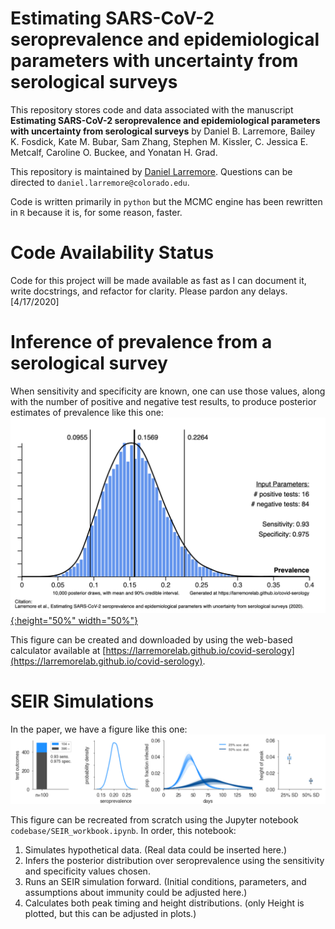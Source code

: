 # Estimating SARS-CoV-2 seroprevalence and epidemiological parameters with uncertainty from serological surveys

This repository stores code and data associated with the manuscript **Estimating SARS-CoV-2 seroprevalence and epidemiological parameters with uncertainty from serological surveys** by Daniel B. Larremore, Bailey K. Fosdick, Kate M. Bubar, Sam Zhang, Stephen M. Kissler, C. Jessica E. Metcalf, Caroline O. Buckee, and Yonatan H. Grad. 

This repository is maintained by [Daniel Larremore](https://larremorelab.github.io/). Questions can be directed to `daniel.larremore@colorado.edu`.

Code is written primarily in `python` but the MCMC engine has been rewritten in `R` because it is, for some reason, faster. 

# Code Availability Status

Code for this project will be made available as fast as I can document it, write docstrings, and refactor for clarity. Please pardon any delays. [4/17/2020]

# Inference of prevalence from a serological survey

When sensitivity and specificity are known, one can use those values, along with the number of positive and negative test results, to produce posterior estimates of prevalence like this one:
[![Image of Seroprevalence Posterior](https://github.com/LarremoreLab/covid_serological_sampling/blob/master/images/calculator.png){:height="50%" width="50%"}](https://larremorelab.github.io/covid-serology)

This figure can be created and downloaded by using the web-based calculator available at [https://larremorelab.github.io/covid-serology](https://larremorelab.github.io/covid-serology). 

# SEIR Simulations

In the paper, we have a figure like this one:
![Image of SEIR Simulation](https://github.com/LarremoreLab/covid_serological_sampling/blob/master/images/SEIR_workbook.png)

This figure can be recreated from scratch using the Jupyter notebook `codebase/SEIR_workbook.ipynb`. In order, this notebook:
1. Simulates hypothetical data. (Real data could be inserted here.)
2. Infers the posterior distribution over seroprevalence using the sensitivity and specificity values chosen.
3. Runs an SEIR simulation forward. (Initial conditions, parameters, and assumptions about immunity could be adjusted here.)
4. Calculates both peak timing and height distributions. (only Height is plotted, but this can be adjusted in plots.)